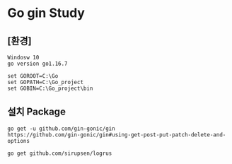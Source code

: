 # Go gin Study

## [환경]
```
Windosw 10
go version go1.16.7

set GOROOT=C:\Go
set GOPATH=C:\Go_project
set GOBIN=C:\Go_project\bin
```

## 설치 Package
```
go get -u github.com/gin-gonic/gin
https://github.com/gin-gonic/gin#using-get-post-put-patch-delete-and-options

go get github.com/sirupsen/logrus
```

